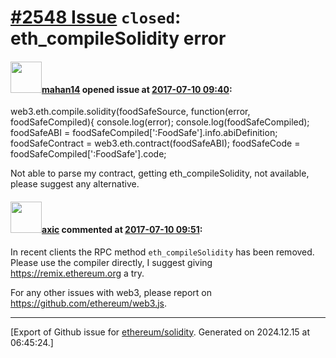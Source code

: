 # [\#2548 Issue](https://github.com/ethereum/solidity/issues/2548) `closed`: eth_compileSolidity error

#### <img src="https://avatars.githubusercontent.com/u/8032861?v=4" width="50">[mahan14](https://github.com/mahan14) opened issue at [2017-07-10 09:40](https://github.com/ethereum/solidity/issues/2548):

web3.eth.compile.solidity(foodSafeSource, function(error, foodSafeCompiled){
        console.log(error);
       console.log(foodSafeCompiled);
          foodSafeABI = foodSafeCompiled['<stdin>:FoodSafe'].info.abiDefinition;
           foodSafeContract = web3.eth.contract(foodSafeABI);
          foodSafeCode = foodSafeCompiled['<stdin>:FoodSafe'].code;



Not able to parse my contract, getting eth_compileSolidity, not available, please suggest any alternative.

#### <img src="https://avatars.githubusercontent.com/u/20340?v=4" width="50">[axic](https://github.com/axic) commented at [2017-07-10 09:51](https://github.com/ethereum/solidity/issues/2548#issuecomment-314059498):

In recent clients the RPC method `eth_compileSolidity` has been removed. Please use the compiler directly, I suggest giving https://remix.ethereum.org a try. 

For any other issues with web3, please report on https://github.com/ethereum/web3.js.


-------------------------------------------------------------------------------



[Export of Github issue for [ethereum/solidity](https://github.com/ethereum/solidity). Generated on 2024.12.15 at 06:45:24.]
